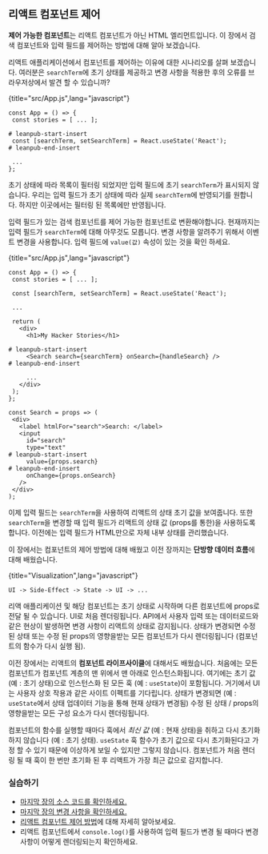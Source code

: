 ## 리액트 컴포넌트 제어

**제어 가능한 컴포넌트**는 리액트 컴포넌트가 아닌 HTML 엘리먼트입니다. 이 장에서 검색 컴포넌트와 입력 필드를 제어하는 방법에 대해 알아 보겠습니다.

리액트 애플리케이션에서 컴포넌트를 제어하는 이유에 대한 시나리오를 살펴 보겠습니다. 여러분은 `searchTerm`에 초기 상태를 제공하고 변경 사항을 적용한 후의 오류를 브라우저상에서 발견 할 수 있습니까?

{title="src/App.js",lang="javascript"}
~~~~~~~
const App = () => {
 const stories = [ ... ];

# leanpub-start-insert
 const [searchTerm, setSearchTerm] = React.useState('React');
# leanpub-end-insert

 ...
};
~~~~~~~

초기 상태에 따라 목록이 필터링 되었지만 입력 필드에 초기 `searchTerm`가 표시되지 않습니다. 우리는 입력 필드가 초기 상태에 따라 실제 `searchTerm`에 반영되기를 원합니다. 하지만 이곳에서는 필터링 된 목록에만 반영됩니다.

입력 필드가 있는 검색 컴포넌트를 제어 가능한 컴포넌트로 변환해야합니다. 현재까지는 입력 필드가 `searchTerm`에 대해 아무것도 모릅니다. 변경 사항을 알려주기 위해서 이벤트 변경을 사용합니다. 입력 필드에 `value(값)` 속성이 있는 것을 확인 하세요.

{title="src/App.js",lang="javascript"}
~~~~~~~
const App = () => {
 const stories = [ ... ];

 const [searchTerm, setSearchTerm] = React.useState('React');

 ...

 return (
   <div>
     <h1>My Hacker Stories</h1>

# leanpub-start-insert
     <Search search={searchTerm} onSearch={handleSearch} />
# leanpub-end-insert

     ...
   </div>
 );
};

const Search = props => (
 <div>
   <label htmlFor="search">Search: </label>
   <input
     id="search"
     type="text"
# leanpub-start-insert
     value={props.search}
# leanpub-end-insert
     onChange={props.onSearch}
   />
 </div>
);
~~~~~~~

이제 입력 필드는 `searchTerm`을 사용하여 리액트의 상태 초기 값을 보여줍니다. 또한 `searchTerm`을 변경할 때 입력 필드가 리액트의 상태 값 (props를 통한)을 사용하도록합니다. 이전에는 입력 필드가 HTML만으로 자체 내부 상태를 관리했습니다.

이 장에서는 컴포넌트의 제어 방법에 대해 배웠고 이전 장까지는 **단방향 데이터 흐름**에 대해 배웠습니다.

{title="Visualization",lang="javascript"}
~~~~~~~
UI -> Side-Effect -> State -> UI -> ...
~~~~~~~

리액 애플리케이션 및 해당 컴포넌트는 초기 상태로 시작하며 다른 컴포넌트에 props로 전달 될 수 있습니다. UI로 처음 렌더링됩니다. API에서 사용자 입력 또는 데이터로드와 같은 현상이 발생하면 변경 사항이 리액트의 상태로 감지됩니다. 상태가 변경되면 수정 된 상태 또는 수정 된 props의 영향을받는 모든 컴포넌트가 다시 렌더링됩니다 (컴포넌트의 함수가 다시 실행 됨).

이전 장에서는 리액트의 **컴포넌트 라이프사이클**에 대해서도 배웠습니다. 처음에는 모든 컴포넌트가 컴포넌트 계층의 맨 위에서 맨 아래로 인스턴스화됩니다. 여기에는 초기 값 (예 : 초기 상태)으로 인스턴스화 된 모든 훅 (예 : `useState`)이 포함됩니다. 거기에서 UI는 사용자 상호 작용과 같은 사이트 이펙트를 기다립니다. 상태가 변경되면 (예 : `useState`에서 상태 업데이터 기능을 통해 현재 상태가 변경됨) 수정 된 상태 / props의 영향을받는 모든 구성 요소가 다시 렌더링됩니다.

컴포넌트의 함수를 실행할 때마다 훅에서 *최신 값* (예 : 현재 상태)을 취하고 다시 초기화하지 않습니다 (예 : 초기 상태). `useState` 훅 함수가 초기 값으로 다시 초기화된다고 가정 할 수 있기 때문에 이상하게 보일 수 있지만 그렇지 않습니다. 컴포넌트가 처음 렌더링 될 때 훅이 한 번만 초기화 된 후 리액트가 가장 최근 값으로 감지합니다.

### 실습하기

* [마지막 장의 소스 코드를 확인하세요.](https://codesandbox.io/s/github/the-road-to-learn-react/hacker-stories/tree/hs/React-Controlled-Components)
 * [마지막 장의 변경 사항을 확인하세요.](https://github.com/the-road-to-learn-react/hacker-stories/compare/hs/Lifting-State-in-React...hs/React-Controlled-Components?expand=1)
* [리액트 컴포넌트 제어 방법](https://www.robinwieruch.de/react-controlled-components/)에 대해 자세히 알아보세요.
* 리액트 컴포넌트에서 `console.log()`를 사용하여 입력 필드가 변경 될 때마다 변경 사항이 어떻게 렌더링되는지 확인하세요.